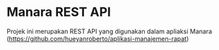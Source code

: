 # Manara REST API
Projek ini merupakan REST API yang digunakan dalam apliaksi Manara (https://github.com/hueyanroberto/aplikasi-manajemen-rapat)
